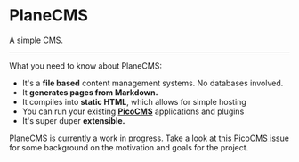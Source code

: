 PlaneCMS
====

A simple CMS.

-----

What you need to know about PlaneCMS:

* It's a **file based** content management systems. No databases involved.
* It **generates pages from Markdown.**
* It compiles into **static HTML**, which allows for simple hosting
* You can run your existing **[PicoCMS](https://github.com/picocms/Pico)** applications and plugins
* It's super duper **extensible.**


PlaneCMS is currently a work in progress. Take a look [at this PicoCMS issue](https://github.com/picocms/Pico/issues/208) for some background on the motivation and goals for the project.